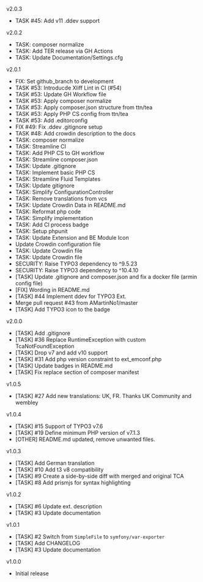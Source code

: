 v2.0.3
* TASK #45: Add v11 .ddev support

v2.0.2
* TASK: composer normalize
* TASK: Add TER release via GH Actions
* TASK: Update Documentation/Settings.cfg

v2.0.1
* FIX: Set github_branch to development
* TASK #53: Introducde Xliff Lint in CI (#54)
* TASK #53: Update GH Workflow file
* TASK #53: Apply composer normalize
* TASK #53: Apply composer.json structure from ttn/tea
* TASK #53: Apply PHP CS config from ttn/tea
* TASK #53: Add .editorconfig
* FIX #49: Fix .ddev .gitignore setup
* TASK #48: Add crowdin description to the docs
* TASK: composer normalize
* TASK: Streamline CI
* TASK: Add PHP CS to GH workflow
* TASK: Streamline composer.json
* TASK: Update .gitignore
* TASK: Implement basic PHP CS
* TASK: Streamline Fluid Templates
* TASK: Update gitignore
* TASK: Simplify ConfigurationController
* TASK: Remove translations from vcs
* TASK: Update Crowdin Data in README.md
* TASK: Reformat php code
* TASK: Simplify implementation
* TASK: Add CI process badge
* TASK: Setup phpunit
* TASK: Update Extension and BE Module Icon
* Update Crowdin configuration file
* TASK: Update Crowdin file
* TASK: Update Crowdin file
* SECURITY: Raise TYPO3 dependency to ^9.5.23
* SECURITY: Raise TYPO3 dependency to ^10.4.10
* [TASK] Update .gitignore and composer.json and fix a docker file (armin config file)
* [FIX] Wording in README.md
* [TASK] #44 Implement ddev for TYPO3 Ext.
* Merge pull request #43 from AMartinNo1/master
* [TASK] Add TYPO3 icon to the badge

v2.0.0
* [TASK] Add .gitignore
* [TASK] #36 Replace RuntimeException with custom TcaNotFoundException
* [TASK] Drop v7 and add v10 support
* [TASK] #31 Add php version constraint to ext_emconf.php
* [TASK] Update badges in README.md
* [TASK] Fix replace section of composer manifest

v1.0.5
* [TASK] #27 Add new translations: UK, FR. Thanks UK Community and wembley

v1.0.4
* [TASK] #15 Support of TYPO3 v7.6
* [TASK] #19 Define minimum PHP version of v7.1.3
* [OTHER] README.md updated, remove unwanted files.

v1.0.3
* [TASK] Add German translation
* [TASK] #10 Add t3 v8 compatibility
* [TASK] #9 Create a side-by-side diff with merged and original TCA
* [TASK] #8 Add prismjs for syntax highlighting

v1.0.2
* [TASK] #6 Update ext. description
* [TASK] #3 Update documentation

v1.0.1
* [TASK] #2 Switch from `SimpleFile` to `symfony/var-exporter`
* [TASK] Add CHANGELOG
* [TASK] #3 Update documentation

v1.0.0
* Initial release
